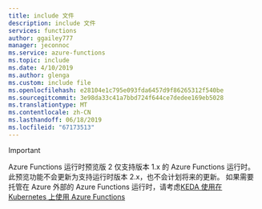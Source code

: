 ```yaml
---
title: include 文件
description: include 文件
services: functions
author: ggailey777
manager: jeconnoc
ms.service: azure-functions
ms.topic: include
ms.date: 4/10/2019
ms.author: glenga
ms.custom: include file
ms.openlocfilehash: e28104e1c795e093fda6457d9f86265312f540be
ms.sourcegitcommit: 3e98da33c41a7bbd724f644ce7dedee169eb5028
ms.translationtype: MT
ms.contentlocale: zh-CN
ms.lasthandoff: 06/18/2019
ms.locfileid: "67173513"
---
```

> [!IMPORTANT]
> Azure Functions 运行时预览版 2 仅支持版本 1.x 的 Azure Functions 运行时。 此预览功能不会更新为支持运行时版本 2.x，也不会计划将来的更新。 如果需要托管在 Azure 外部的 Azure Functions 运行时，请考虑[KEDA 使用在 Kubernetes 上使用 Azure Functions](../articles/azure-functions/functions-kubernetes-keda.md)